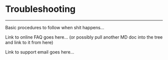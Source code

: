 # Troubleshooting
---

Basic procedures to follow when shit happens...

Link to online FAQ goes here... (or possibly pull another MD doc into the tree and link to it from here)

Link to support email goes here...
